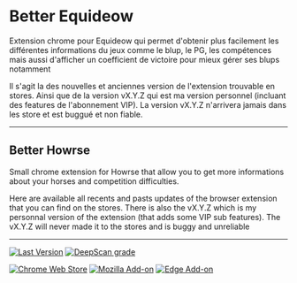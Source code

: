 # Better Equideow
Extension chrome pour Equideow qui permet d'obtenir plus facilement les
différentes informations du jeux comme le blup, le PG, les compétences mais
aussi d'afficher un coefficient de victoire pour mieux gérer ses blups notamment

Il s'agit la des nouvelles et anciennes version de l'extension trouvable en stores. 
Ainsi que de la version vX.Y.Z qui est ma version personnel (incluant des features de l'abonnement VIP).
La version vX.Y.Z n'arrivera jamais dans les store et est buggué et non fiable.

---
## Better Howrse
Small chrome extension for Howrse that allow you to get more informations about
your horses and competition difficulties.

Here are available all recents and pasts updates of the browser extension that you can find on the stores.
There is also the vX.Y.Z which is my personnal version of the extension (that adds some VIP sub features).
The vX.Y.Z will never made it to the stores and is buggy and unreliable

---
[![Last Version](https://img.shields.io/badge/last%20version-v1.4.0-informational)](#)
[![DeepScan grade](https://deepscan.io/api/teams/17688/projects/21040/branches/592899/badge/grade.svg)](https://deepscan.io/dashboard#view=project&tid=17688&pid=21040&bid=592899)

[![Chrome Web Store](https://img.shields.io/chrome-web-store/v/gkopbgamdhaolbjalfcbmbjkjcmgffjp)](https://chrome.google.com/webstore/detail/better-equideow/gkopbgamdhaolbjalfcbmbjkjcmgffjp)
[![Mozilla Add-on](https://img.shields.io/amo/v/better-equideow)](https://addons.mozilla.org/fr/firefox/addon/better-equideow/)
[![Edge Add-on](https://img.shields.io/badge/dynamic/json?label=edge%20add-on&prefix=v&query=%24.version&url=https%3A%2F%2Fmicrosoftedge.microsoft.com%2Faddons%2Fgetproductdetailsbycrxid%2Finmcglblgnoceekbpkheihppombhdenf)](https://microsoftedge.microsoft.com/addons/detail/arxivutils/inmcglblgnoceekbpkheihppombhdenf)
